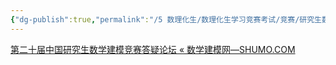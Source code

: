 ```yaml
---
{"dg-publish":true,"permalink":"/5 数理化生/数理化生学习竞赛考试/竞赛/研究生数模/官方论坛/","title":"官方论坛"}
---
```



[第二十届中国研究生数学建模竞赛答疑论坛 « 数学建模网—SHUMO.COM](https://www.shumo.com/home/html/4558.html)